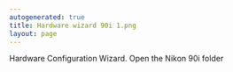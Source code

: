 ```yaml
---
autogenerated: true
title: Hardware wizard 90i 1.png
layout: page
---
```


Hardware Configuration Wizard. Open the Nikon 90i folder
